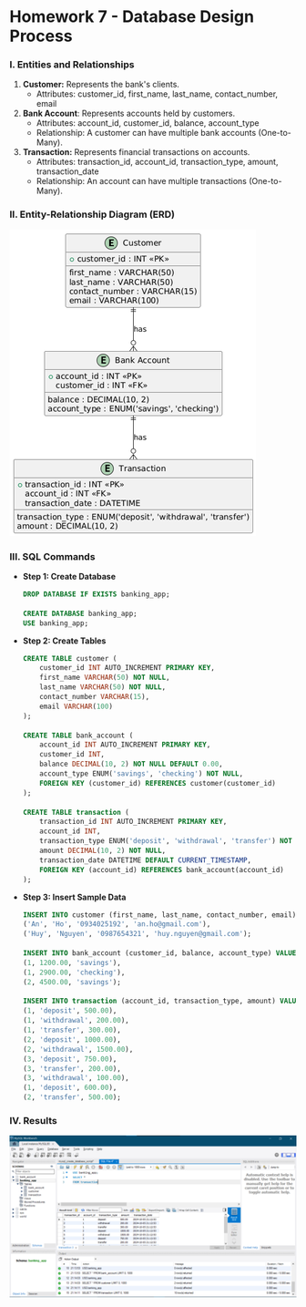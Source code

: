 # Homework 7 - Database Design Process

### I. Entities and Relationships

1. **Customer:** Represents the bank's clients.
    - Attributes: customer_id, first_name, last_name, contact_number, email
2. **Bank Account**: Represents accounts held by customers.
    - Attributes: account_id, customer_id, balance, account_type
    - Relationship: A customer can have multiple bank accounts (One-to-Many).
3. **Transaction:** Represents financial transactions on accounts.
    - Attributes: transaction_id, account_id, transaction_type, amount, transaction_date
    - Relationship: An account can have multiple transactions (One-to-Many).

### II. **Entity-Relationship Diagram (ERD)**

![image.png](image.png)

### III. SQL Commands

- **Step 1: Create Database**
    
    ```sql
    DROP DATABASE IF EXISTS banking_app;
    
    CREATE DATABASE banking_app;
    USE banking_app;
    ```
    
- **Step 2: Create Tables**
    
    ```sql
    CREATE TABLE customer (
        customer_id INT AUTO_INCREMENT PRIMARY KEY,
        first_name VARCHAR(50) NOT NULL,
        last_name VARCHAR(50) NOT NULL,
        contact_number VARCHAR(15),
        email VARCHAR(100)
    );
    
    CREATE TABLE bank_account (
        account_id INT AUTO_INCREMENT PRIMARY KEY,
        customer_id INT,
        balance DECIMAL(10, 2) NOT NULL DEFAULT 0.00,
        account_type ENUM('savings', 'checking') NOT NULL,
        FOREIGN KEY (customer_id) REFERENCES customer(customer_id)
    );
    
    CREATE TABLE transaction (
        transaction_id INT AUTO_INCREMENT PRIMARY KEY,
        account_id INT,
        transaction_type ENUM('deposit', 'withdrawal', 'transfer') NOT NULL,
        amount DECIMAL(10, 2) NOT NULL,
        transaction_date DATETIME DEFAULT CURRENT_TIMESTAMP,
        FOREIGN KEY (account_id) REFERENCES bank_account(account_id)
    );
    ```
    
- **Step 3: Insert Sample Data**
    
    ```sql
    INSERT INTO customer (first_name, last_name, contact_number, email) VALUES 
    ('An', 'Ho', '0934025192', 'an.ho@gmail.com'),
    ('Huy', 'Nguyen', '0987654321', 'huy.nguyen@gmail.com');
    
    INSERT INTO bank_account (customer_id, balance, account_type) VALUES 
    (1, 1200.00, 'savings'),
    (1, 2900.00, 'checking'),
    (2, 4500.00, 'savings');
    
    INSERT INTO transaction (account_id, transaction_type, amount) VALUES 
    (1, 'deposit', 500.00),
    (1, 'withdrawal', 200.00),
    (1, 'transfer', 300.00),
    (2, 'deposit', 1000.00),
    (2, 'withdrawal', 1500.00),
    (3, 'deposit', 750.00),
    (3, 'transfer', 200.00),
    (3, 'withdrawal', 100.00),
    (1, 'deposit', 600.00),
    (2, 'transfer', 500.00);
    ```
    

### IV. Results

![image.png](image%201.png)